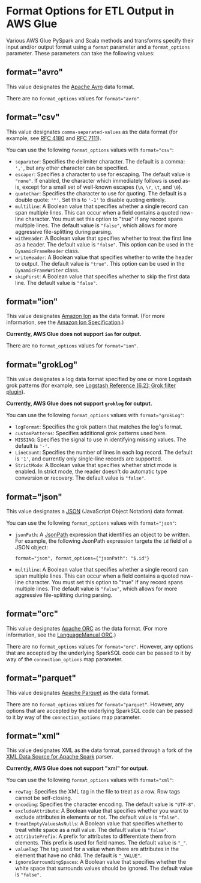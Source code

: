 # Format Options for ETL Output in AWS Glue<a name="aws-glue-programming-etl-format"></a>

Various AWS Glue PySpark and Scala methods and transforms specify their input and/or output format using a `format` parameter and a `format_options` parameter\. These parameters can take the following values:

## format="avro"<a name="aws-glue-programming-etl-format-avro"></a>

This value designates the [Apache Avro](https://avro.apache.org/) data format\.

There are no `format_options` values for `format="avro"`\.

## format="csv"<a name="aws-glue-programming-etl-format-csv"></a>

This value designates `comma-separated-values` as the data format \(for example, see [RFC 4180](https://tools.ietf.org/html/rfc4180) and [RFC 7111](https://tools.ietf.org/html/rfc7111)\)\.

You can use the following `format_options` values with `format="csv"`:
+ `separator`: Specifies the delimiter character\. The default is a comma: `','`, but any other character can be specified\.
+ `escaper`: Specifies a character to use for escaping\. The default value is `"none"`\. If enabled, the character which immediately follows is used as\-is, except for a small set of well\-known escapes \(`\n`, `\r`, `\t`, and `\0`\)\.
+ `quoteChar`: Specifies the character to use for quoting\. The default is a double quote: `'"'`\. Set this to `'-1'` to disable quoting entirely\.
+ `multiline`: A Boolean value that specifies whether a single record can span multiple lines\. This can occur when a field contains a quoted new\-line character\. You must set this option to "true" if any record spans multiple lines\. The default value is `"false"`, which allows for more aggressive file\-splitting during parsing\.
+ `withHeader`: A Boolean value that specifies whether to treat the first line as a header\. The default value is `"false"`\. This option can be used in the `DynamicFrameReader` class\.
+ `writeHeader`: A Boolean value that specifies whether to write the header to output\. The default value is `"true"`\. This option can be used in the `DynamicFrameWriter` class\.
+ `skipFirst`: A Boolean value that specifies whether to skip the first data line\. The default value is `"false"`\.

## format="ion"<a name="aws-glue-programming-etl-format-ion"></a>

This value designates [Amazon Ion](https://amzn.github.io/ion-docs/) as the data format\. \(For more information, see the [Amazon Ion Specification](https://amzn.github.io/ion-docs/spec.html)\.\)

**Currently, AWS Glue does not support `ion` for output\.**

There are no `format_options` values for `format="ion"`\.

## format="grokLog"<a name="aws-glue-programming-etl-format-grokLog"></a>

This value designates a log data format specified by one or more Logstash grok patterns \(for example, see [Logstash Reference \(6\.2\]: Grok filter plugin](https://www.elastic.co/guide/en/logstash/current/plugins-filters-grok.html)\)\.

**Currently, AWS Glue does not support `groklog` for output\.**

You can use the following `format_options` values with `format="grokLog"`:
+ `logFormat`: Specifies the grok pattern that matches the log's format\.
+ `customPatterns`: Specifies additional grok patterns used here\.
+ `MISSING`: Specifies the signal to use in identifying missing values\. The default is `'-'`\.
+ `LineCount`: Specifies the number of lines in each log record\. The default is `'1'`, and currently only single\-line records are supported\.
+ `StrictMode`: A Boolean value that specifies whether strict mode is enabled\. In strict mode, the reader doesn't do automatic type conversion or recovery\. The default value is `"false"`\.

## format="json"<a name="aws-glue-programming-etl-format-json"></a>

This value designates a [JSON](https://www.json.org/) \(JavaScript Object Notation\) data format\.

You can use the following `format_options` values with `format="json"`:
+ `jsonPath`: A [JsonPath](https://github.com/json-path/JsonPath) expression that identifies an object to be written\. For example, the following JsonPath expression targets the `id` field of a JSON object:

  ```
  format="json", format_options={"jsonPath": "$.id"}
  ```
+ `multiline`: A Boolean value that specifies whether a single record can span multiple lines\. This can occur when a field contains a quoted new\-line character\. You must set this option to "true" if any record spans multiple lines\. The default value is `"false"`, which allows for more aggressive file\-splitting during parsing\.

## format="orc"<a name="aws-glue-programming-etl-format-orc"></a>

This value designates [Apache ORC](https://orc.apache.org/) as the data format\. \(For more information, see the [LanguageManual ORC](https://cwiki.apache.org/confluence/display/Hive/LanguageManual+ORC)\.\)

There are no `format_options` values for `format="orc"`\. However, any options that are accepted by the underlying SparkSQL code can be passed to it by way of the `connection_options` map parameter\.

## format="parquet"<a name="aws-glue-programming-etl-format-parquet"></a>

This value designates [Apache Parquet](https://parquet.apache.org/documentation/latest/) as the data format\.

There are no `format_options` values for `format="parquet"`\. However, any options that are accepted by the underlying SparkSQL code can be passed to it by way of the `connection_options` map parameter\.

## format="xml"<a name="aws-glue-programming-etl-format-xml"></a>

This value designates XML as the data format, parsed through a fork of the [XML Data Source for Apache Spark](https://github.com/databricks/spark-xml) parser\.

**Currently, AWS Glue does not support "xml" for output\.**

You can use the following `format_options` values with `format="xml"`:
+ `rowTag`: Specifies the XML tag in the file to treat as a row\. Row tags cannot be self\-closing\.
+ `encoding`: Specifies the character encoding\. The default value is `"UTF-8"`\.
+ `excludeAttribute`: A Boolean value that specifies whether you want to exclude attributes in elements or not\. The default value is `"false"`\.
+ `treatEmptyValuesAsNulls`: A Boolean value that specifies whether to treat white space as a null value\. The default value is `"false"`\.
+ `attributePrefix`: A prefix for attributes to differentiate them from elements\. This prefix is used for field names\. The default value is `"_"`\.
+ `valueTag`: The tag used for a value when there are attributes in the element that have no child\. The default is `"_VALUE"`\.
+ `ignoreSurroundingSpaces`: A Boolean value that specifies whether the white space that surrounds values should be ignored\. The default value is `"false"`\.